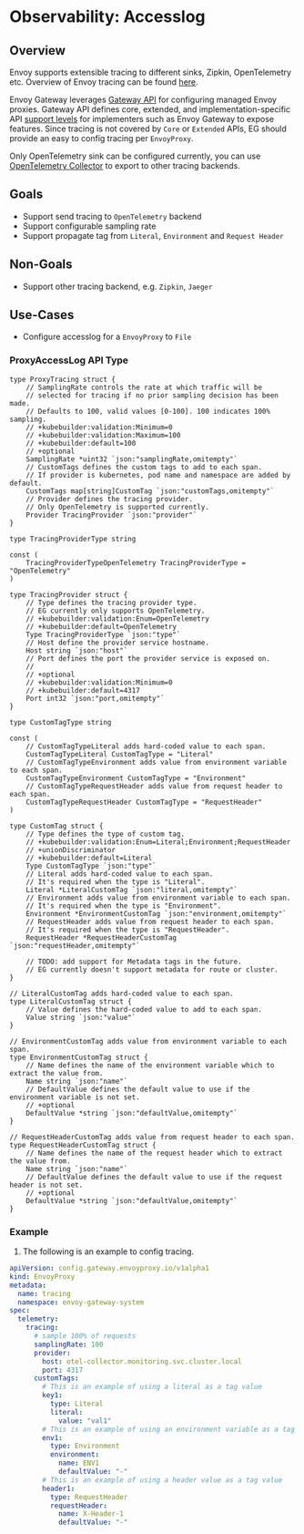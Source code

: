 # Observability: Accesslog

## Overview

Envoy supports extensible tracing to different sinks, Zipkin, OpenTelemetry etc. Overview of Envoy tracing can be found [here](https://www.envoyproxy.io/docs/envoy/latest/intro/arch_overview/observability/tracing).

Envoy Gateway leverages [Gateway API](https://gateway-api.sigs.k8s.io/) for configuring managed Envoy proxies. Gateway API defines core, extended, and implementation-specific API [support levels](https://gateway-api.sigs.k8s.io/concepts/conformance/?h=extended#2-support-levels) for implementers such as Envoy Gateway to expose features. Since tracing is not covered by `Core` or `Extended` APIs, EG should provide an easy to config tracing per `EnvoyProxy`.

Only OpenTelemetry sink can be configured currently, you can use [OpenTelemetry Collector](https://opentelemetry.io/docs/collector/) to export to other tracing backends.

## Goals

- Support send tracing to `OpenTelemetry` backend
- Support configurable sampling rate
- Support propagate tag from `Literal`, `Environment` and `Request Header`

## Non-Goals

- Support other tracing backend, e.g. `Zipkin`, `Jaeger`

## Use-Cases

- Configure accesslog for a `EnvoyProxy` to `File`

### ProxyAccessLog API Type

```golang mdox-exec="sed '1,7d' api/config/v1alpha1/tracing_types.go"
type ProxyTracing struct {
	// SamplingRate controls the rate at which traffic will be
	// selected for tracing if no prior sampling decision has been made.
	// Defaults to 100, valid values [0-100]. 100 indicates 100% sampling.
	// +kubebuilder:validation:Minimum=0
	// +kubebuilder:validation:Maximum=100
	// +kubebuilder:default=100
	// +optional
	SamplingRate *uint32 `json:"samplingRate,omitempty"`
	// CustomTags defines the custom tags to add to each span.
	// If provider is kubernetes, pod name and namespace are added by default.
	CustomTags map[string]CustomTag `json:"customTags,omitempty"`
	// Provider defines the tracing provider.
	// Only OpenTelemetry is supported currently.
	Provider TracingProvider `json:"provider"`
}

type TracingProviderType string

const (
	TracingProviderTypeOpenTelemetry TracingProviderType = "OpenTelemetry"
)

type TracingProvider struct {
	// Type defines the tracing provider type.
	// EG currently only supports OpenTelemetry.
	// +kubebuilder:validation:Enum=OpenTelemetry
	// +kubebuilder:default=OpenTelemetry
	Type TracingProviderType `json:"type"`
	// Host define the provider service hostname.
	Host string `json:"host"`
	// Port defines the port the provider service is exposed on.
	//
	// +optional
	// +kubebuilder:validation:Minimum=0
	// +kubebuilder:default=4317
	Port int32 `json:"port,omitempty"`
}

type CustomTagType string

const (
	// CustomTagTypeLiteral adds hard-coded value to each span.
	CustomTagTypeLiteral CustomTagType = "Literal"
	// CustomTagTypeEnvironment adds value from environment variable to each span.
	CustomTagTypeEnvironment CustomTagType = "Environment"
	// CustomTagTypeRequestHeader adds value from request header to each span.
	CustomTagTypeRequestHeader CustomTagType = "RequestHeader"
)

type CustomTag struct {
	// Type defines the type of custom tag.
	// +kubebuilder:validation:Enum=Literal;Environment;RequestHeader
	// +unionDiscriminator
	// +kubebuilder:default=Literal
	Type CustomTagType `json:"type"`
	// Literal adds hard-coded value to each span.
	// It's required when the type is "Literal".
	Literal *LiteralCustomTag `json:"literal,omitempty"`
	// Environment adds value from environment variable to each span.
	// It's required when the type is "Environment".
	Environment *EnvironmentCustomTag `json:"environment,omitempty"`
	// RequestHeader adds value from request header to each span.
	// It's required when the type is "RequestHeader".
	RequestHeader *RequestHeaderCustomTag `json:"requestHeader,omitempty"`

	// TODO: add support for Metadata tags in the future.
	// EG currently doesn't support metadata for route or cluster.
}

// LiteralCustomTag adds hard-coded value to each span.
type LiteralCustomTag struct {
	// Value defines the hard-coded value to add to each span.
	Value string `json:"value"`
}

// EnvironmentCustomTag adds value from environment variable to each span.
type EnvironmentCustomTag struct {
	// Name defines the name of the environment variable which to extract the value from.
	Name string `json:"name"`
	// DefaultValue defines the default value to use if the environment variable is not set.
	// +optional
	DefaultValue *string `json:"defaultValue,omitempty"`
}

// RequestHeaderCustomTag adds value from request header to each span.
type RequestHeaderCustomTag struct {
	// Name defines the name of the request header which to extract the value from.
	Name string `json:"name"`
	// DefaultValue defines the default value to use if the request header is not set.
	// +optional
	DefaultValue *string `json:"defaultValue,omitempty"`
}
```

### Example

1. The following is an example to config tracing.

```yaml mdox-exec="sed '1,12d' examples/kubernetes/tracing/default.yaml"
apiVersion: config.gateway.envoyproxy.io/v1alpha1
kind: EnvoyProxy
metadata:
  name: tracing
  namespace: envoy-gateway-system
spec:
  telemetry:
    tracing:
      # sample 100% of requests
      samplingRate: 100
      provider:
        host: otel-collector.monitoring.svc.cluster.local
        port: 4317
      customTags:
        # This is an example of using a literal as a tag value
        key1:
          type: Literal
          literal:
            value: "val1"
        # This is an example of using an environment variable as a tag value
        env1:
          type: Environment
          environment:
            name: ENV1
            defaultValue: "-"
        # This is an example of using a header value as a tag value
        header1:
          type: RequestHeader
          requestHeader:
            name: X-Header-1
            defaultValue: "-"
```
